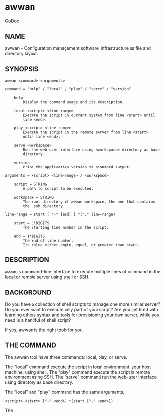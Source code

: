 # awwan

[GoDoc](https://pkg.go.dev/git.sr.ht/~shulhan/awwan)

##  NAME

awwan - Configuration management software, infrastructure as file and
directory layout.


##  SYNOPSIS

```
awwan <command> <arguments>

command = "help" / "local" / "play" / "serve" / "version"

	help
		Display the command usage and its description.

	local <script> <line-range>
		Execute the script in current system from line <start> until
		line <end>.

	play <script> <line-range>
		Execute the script in the remote server from line <start>
		until line <end>.

	serve <workspace>
		Run the web-user interface using <workspace> directory as base
		directory.

	version
		Print the application version to standard output.

arguments = <script> <line-range> / <workspace>

	script = STRING
		A path to script to be executed.

	workspace = STRING
		The root directory of awwan workspace, the one that contains
		the .ssh directory.

line-range = start [ "-" [end] ] *("," line-range)

	start = 1*DIGITS
		The starting line number in the script.

	end = 1*DIGITS
		The end of line number.
		Its value either empty, equal, or greater than start.
```


##  DESCRIPTION

`awwan` is command-line interface to execute multiple lines of command in
the local or remote server using shell or SSH.


##  BACKGROUND

Do you have a collection of shell scripts to manage one more similar server?
Do you ever want to execute only part of your script?
Are you get tired with learning others syntax and tools for provisioning
your own server, while you need is a handful of shell script?

If yes, awwan is the right tools for you.


##  THE COMMAND

The awwan tool have three commands: local, play, or serve.

The "local" command execute the script in local environment, your host
machine, using shell.
The "play" command execute the script in remote environment using SSH.
The "serve" command run the web-user interface using <workspace> directory as
base directory.

The "local" and "play" command has the same arguments,

```
<script> <start> ["-" <end>] *(start ["-" <end>])
```

The <script> argument is the path to the awwan script file.

The <start> argument is line start number.
Its define the line number in the script where awwan start execution.

The <end> argument define the line number in the script where awwan
stop executing the script, or "-" empty to set to the last line.
If not defined then its equal to the line start, which means awwan execute
only single line.

The "serve" command have only single argument,

```
<workspace>
```

The <workspace> argument is the awwan workspace directory that contains the
.ssh directory.


Here is some examples of how to execute script,

* Execute line 5, 7, and 10 until 15 of "script.aww" in local system,

```
$ awwan local myserver/script.aww 5,7,10-15
```

* Execute line 6 and line 12 until the end of line of "script.aww" in remote
  server known as "myserver",

```
$ awwan play myserver/script.aww 6,12-
```

* Run the web-user interface using the current directory as workspace,

```
$ awwan serve .
--- BaseDir: .
--- Starting HTTP server at 127.0.0.1:17600
```


##  THE SCRIPT

The awwan script is similar to shell script.
Each line started with '#' is a comment, except for special, magic words.
Each statement, either in local or remote, is executed using "sh -c".

There are five magic words in the script: `#require:`, `#get:`, `#get!`,
`#put:`, and `#put!`.

Magic word `#require:` ensure that the statement after it always executed even
if its skipped by line-start number argument.
For example, given following script with line number

```
1: #require: echo a
2: echo b
3: #require: echo c
4: echo d
```

Executing "awwan local script.aww 2", always execute "require:" at line number
1 `echo a`, so the output would be

```
a
b
```

Executing "awwan local script.aww 4", always execute "require:" line number 1
and 3, so the output would be

```
a
c
d
```

Magic word `#get:` copy file from remote server to your local file system.
For example,

```
#get: /etc/os-release os-release
```

Magic word `#get!` copy file from remote server, that can be accessed only by
using sudo, to your local file.
For example,

```
#get! /etc/nginx/ssl/my.crt server.crt
```

Magic word `#put:` copy file from your local to remote server.
For example,

```
#put: /etc/locale.conf /tmp/locale.conf
```

Magic word `#put!` copy file from your local system to remote server using
sudo.
For example,

```
#put! /etc/locale.conf /etc/locale.conf
```

Here is an example of script that install Nginx on remote Arch Linux server
using configuration from your local computer,

```
sudo pacman -Sy --noconfirm nginx
sudo systemctl enable nginx

#put! {{.ScriptDir}}/etc/nginx/nginx.conf /etc/nginx/

sudo systemctl restart nginx
sudo systemctl status nginx
```

##  ENVIRONMENT FILE

The environment file is a file named `awwan.env` that contains variables using
the form "key=value" that can be used for templating.

When executing the script, `awwan` read environment files in the current
directory, and in each sub-directory, until the script directory.

The environment file use the ini file format,

```
[section "subsection"]
key = value
```

We will explain how to use and get the environment variables below.


##  TEMPLATING

Template file is any text or script files that dynamically generated using
values from variables defined in environment files.

There are six global variables that shared to all template or script files,

* `.BaseDir` contains the absolute path of current directory
* `.ScriptDir` contains the relative path to script directory
* `.SSHKey` contains the value of "IdentityFile" in SSH configuration
* `.SSHUser` contains the value of "User" in SSH configuration
* `.SSHHost` contains the value of "Host" in SSH configuration
* `.SSHPort` contains the value of "Port" in SSH configuration

To get the value wrap the variable using '{{}}' for example,

```
#put! {{.BaseDir}}/templates/etc/hosts /etc/
#put! {{.ScriptDir}}/etc/hosts /etc/

scp -i {{.SSHKey}} src {{.SSHUser}}@{{.SSHHost}}:{{.SSHPort}}/dst
```

To get the value of variable in environment file you put the string ".Val"
followed by section, subsection and key names, each separated by colon ":".
If no subsection exist you can leave it empty.

You can put the variable inside the script or in the file that you want to
copy.

For example, given the following environment file,

```
[all]
user = arch

[whitelist "ip"]
alpha = 1.2.3.4/32
beta  = 2.3.4.5/32
```

* `{{.Val "all::user"}}` result to "arch" (without double quote), and
* `{{.Val "whitelist:ip:alpha"}}` result to "1.2.3.4/32"
  (without double quote)


##  THE SSH CONFIG

After we learn about the command, script, variables, and templating; we need
to explain some file and directory structure that required by `awwan` so it
can connect to the SSH server.

To be able to connect to the remote SSH server, `awwan` need to know the
remote host name, remote user, and location of private key file.
All of this are derived from ssh_config(5) file in the current directory and
in the user's home directory.

The remote host name is derived from directory name of the script file.
It is matched with `Host` or `Match` section in the ssh_config(5) file.

For example, given the following directory structure,

```
.
|
+-- .ssh/
|   |
|   --- config
+-- development
    |
    --- script.aww
```

If we execute the "development/script.aww", awwan search for the Host that
match with "development" in current ".ssh/config" or in "~/.ssh/config".


##  EXAMPLE

To give you the taste of the idea, we will show you an example using the
working directory $WORKDIR as our base directory.

Let say that we have the working remote server named "myserver" at IP address
"1.2.3.4" using username "arch" on port "2222".

In the $WORKDIR, create directory ".ssh" and "config" file,

```
$ mkdir -p .ssh
$ cat > .ssh/config <<EOF
Host myserver
	Hostname 1.2.3.4
	User arch
	Port 2222
	IdentityFile .ssh/myserver
EOF
```

Still in the $WORKDIR, create  the environment file "awwan.env"

```
$ cat > awwan.env <<EOF
[all]
user = arch
host = myserver

[whitelist "ip"]
alpha = 1.2.3.4/32
beta  = 2.3.4.5/32
EOF
```

Inside the $WORKDIR we create the directory that match with our server name
and a script file "test.aww",

```
$ mkdir -p myserver
$ cat > myserver/test.aww <<EOF
echo {{.Val "all::host"}}`
#put: {{.ScriptDir}}/test /tmp/
cat /tmp/test
EOF
```

and a template file "test",

```
$ cat > myserver/test <<EOF
Hi {{.Val "all::user"}}!
EOF
```

When executed from start to end like these,

```
$ awwan play myserver/test.aww 1-
```

it prints the following output to terminal,

```
>>> arch@1.2.3.4:2222: 1: echo myserver

myserver
test                                                  100%    9     0.4KB/s   00:00
>>> arch@1.2.3.4:2222: 3: cat /tmp/test

Hi arch!
```

That's it.


##  FAQ

###  Workspace structure

Beside ".ssh" directory and directory as host name, `awwan` did not require
any other special directory but we really recommend that you use sub directory
to group several nodes on several cloud services.
For example, if you use cloud services with several nodes inside it, we
recommend the following directory structures,

```
<cloud-service>/<project-name>/<service-name>/<node-name>
```

The `<cloud-service>` is the name of your remote server, it could be "AWS",
"GCP", "DO", and others.
The `<project-name>` is your account ID in your cloud service or your project
name.
The `<service-name>` is a group of several nodes, for example "development",
"staging", "production".
The `<node-name>` is name of your node, each node should have one single
directory.


Here is an example of directory structures,

```
.
├── commons
├── gcp
│   ├── development
│   │   └── vm
│   │       ├── www
│   │       │   └── etc
│   │       │       ├── my.cnf.d
│   │       │       ├── nginx
│   │       │       ├── php
│   │       │       │   └── php-fpm.d
│   │       │       └── systemd
│   │       │           └── system
│   │       │               └── mariadb.service.d
│   │       └── ci
│   └── production
│       └── vm
│           └── www
│               └── etc -> ../../../development/vm/www//etc
└── templates
    ├── etc
    │   ├── pacman.d
    │   └── ssh
    └── home
```

The `commons` directory contains common script that can be executed in any
server.

The `templates` directory contains common templates that can be used by any
scripts.

The `gcp` directory is cloud service with two accounts "development" and
"production", and the rest are node names and templates used in that node.


### What happened if two variables declared inside two environment files?

When executing the script `awwan` merge the variables from current directory
with variables from script directory.
Any keys that are duplicate will be merged and the last one overwrite the
previous one.


### Use case of magic command `#require:`

The magic command `#require:` is added to prevent running local command using
different project or configuration.

The use case was derived from experience with `gcloud` and `kubectl` commands.
When you have more than one projects in GCP, you need to make sure that the
command that you run is using correct configuration.

Here is the example of deploying Cloud Functions using local awwan script,

```
1: #require: gcloud config configurations activate {{.Val "gcloud::config"}}
3:
4: ## Create PubSub topic.
5:
6: gcloud pubsub topics create {{.Val "CloudFunctions:log2slack:pubsub_topic"}}
7:
8: ## Create Logger Sink to Route the log to PubSub topic.
9:
10: gcloud logging sinks create {{.Val "CloudFunctions:log2slack:pubsub_topic"}} \
11:	pubsub.googleapis.com/projects/{{.Val "gcloud::project"}}/topics/{{.Val "CloudFunctions:log2slack:pubsub_topic"}} \
12:	--log-filter=severity>=WARNING
13:
14: ## Create Cloud Functions to forward log to Slack.
15:
16: gcloud functions deploy Log2Slack \
17:	--source {{.ScriptDir}} \
18:	--entry-point Log2Slack \
19:	--runtime go113 \
20:	--trigger-topic {{.Val "CloudFunctions:log2slack:pubsub_topic"}} \
21:	--set-env-vars SLACK_WEBHOOK_URL={{.Val "slack::slack_webhook_url"}} \
22:	--ingress-settings internal-only \
23:	--max-instances=5
24:
25: ## Test the chains by publishing a message to Topic...
26:
27: gcloud pubsub topics \
28:	publish {{.Val "CloudFunctions:log2slack:pubsub_topic"}} \
29:	--message='Hello World!'
```

When executing statement at line number 6, 10, 16 or 27 we need to make sure
that it always using the correct environment "gcloud::config",


```
$ awwan local awwan/playground/CloudFunctions/log2slack/local.deploy.aww 27
2020/06/04 01:48:38 >>> loading "/xxx/awwan.env" ...
2020/06/04 01:48:38 >>> loading "/xxx/awwan/dev/awwan.env" ...
2020/06/04 01:48:38 --- require 2: gcloud config configurations activate dev

Activated [dev].
2020/06/04 01:48:38 >>> local 29: gcloud pubsub topics publish logs
--message='Hello World!'
```

##  BUGS

Known bugs,

* Executing script start with line number contains "#require:" is not
  executing the required statement.


##  LINKS

The source codes for this software project can be viewed at
https://sr.ht/~shulhan/awwan/ .

For request of features and/or bugs report please submitted through web at
https://todo.sr.ht/~shulhan/awwan .


##  DEVELOPMENT

This project require git, GNU make, Go compiler, and TypeScript compiler.

Steps to build from source,

    $ git clone --recurse-submodules https://git.sr.ht/~shulhan/awwan
    $ make

To run development server that watch changes on _www, run

    $ make serve-dev


##  LICENSE

Copyright (C) 2019-2023 M. Shulhan <ms@kilabit.info>

This program is free software: you can redistribute it and/or modify it
under the terms of the GNU General Public License as published by the Free
Software Foundation, either version 3 of the License, or any later version.

This program is distributed in the hope that it will be useful, but
WITHOUT ANY WARRANTY; without even the implied warranty of MERCHANTABILITY
or FITNESS FOR A PARTICULAR PURPOSE.
See the GNU General Public License for more details.

You should have received a copy of the GNU General Public License along with
this program.
If not, see <http://www.gnu.org/licenses/>.

<!--
SPDX-FileCopyrightText: 2019 M. Shulhan <ms@kilabit.info>
SPDX-License-Identifier: GPL-3.0-or-later
-->

